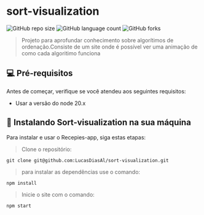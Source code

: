 # sort-visualization

![GitHub repo size](https://img.shields.io/github/repo-size/LucasDiasAl/sort-visualization?style=for-the-badge)
![GitHub language count](https://img.shields.io/github/languages/count/LucasDiasAl/sort-visualization?style=for-the-badge)
![GitHub forks](https://img.shields.io/github/forks/LucasDiasAl/sort-visualization?style=for-the-badge)

> Projeto para aprofundar conhecimento sobre algorítimos de ordenação.Consiste de um site onde é possível
> ver uma animação de como cada algoritimo funciona

## 💻 Pré-requisitos

Antes de começar, verifique se você atendeu aos seguintes requisitos:

* Usar a versão do node 20.x

## 🚀 Instalando Sort-visualization na sua máquina

Para instalar e usar o Recepies-app, siga estas etapas:
> Clone o repositório:
```
git clone git@github.com:LucasDiasAl/sort-visualization.git
```
> para instalar as dependências use o comando:
```
npm install
```
>Inicie o site com o comando:
```
npm start
```
